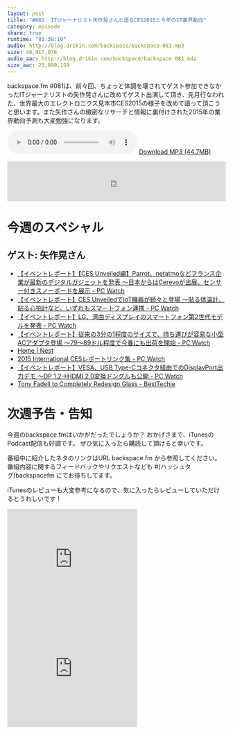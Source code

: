 ```yaml
---
layout: post
title: "#081: ITジャーナリスト矢作晃さんと語るCES2015と今年のIT業界動向"
category: episode
share: true
runtime: "01:38:10"
audio: http://blog.drikin.com/backspace/backspace-081.mp3
size: 46,917,078
audio_aac: http://blog.drikin.com/backspace/backspace-081.m4a
size_aac: 25,090,159
---
```


backspace.fm #081は、前々回、ちょっと体調を壊されてゲスト参加できなかったITジャーナリストの矢作晃さんに改めてゲスト出演して頂き、先月行なわれた、世界最大のエレクトロニクス見本市CES2015の様子を改めて語って頂こうと思います。また矢作さんの緻密なリサーチと情報に裏付けされた2015年の業界動向予測も大変勉強になります。


<audio src="http://blog.drikin.com/backspace/backspace-081.mp3" controls preload></audio>
[Download MP3 (44.7MB)](http://blog.drikin.com/backspace/backspace-081.mp3)

<iframe src="http://backspace.fm/subscribes.html" width="100%" height="92" scrolling="no" frameborder="0"></iframe>

# 今週のスペシャル

## ゲスト: 矢作晃さん

* [【イベントレポート】【CES Unveiled編】Parrot、netatmoなどフランス企業が最新のデジタルガジェットを発表 ～日本からはCerevoが出展。センサー付きスノーボードを展示 - PC Watch](http://pc.watch.impress.co.jp/docs/news/event/20150106_682497.html)
* [【イベントレポート】CES UnveiledでIoT機器が続々と登場 ～貼る体温計、貼る心拍計など、いずれもスマートフォン連携 - PC Watch](http://pc.watch.impress.co.jp/docs/news/event/20150105_682466.html)
* [【イベントレポート】LG、湾曲ディスプレイのスマートフォン第2世代モデルを発表 - PC Watch](http://pc.watch.impress.co.jp/docs/news/event/20150106_682508.html)
* [【イベントレポート】従来の3分の1程度のサイズで、持ち運びが容易な小型ACアダプタ登場 ～79～89ドル程度で今春にも出荷を開始 - PC Watch](http://pc.watch.impress.co.jp/docs/news/event/20150113_683360.html)
* [Home | Nest](https://nest.com/)
* [2015 International CESレポートリンク集 - PC Watch](http://pc.watch.impress.co.jp/backno/event/index_c105s3126.html)
* [【イベントレポート】VESA、USB Type-Cコネクタ経由でのDisplayPort出力デモ ～DP 1.2→HDMI 2.0変換ドングルも公開 - PC Watch](http://pc.watch.impress.co.jp/docs/news/event/20150113_683353.html)
* [Tony Fadell to Completely Redesign Glass - BestTechie](http://www.besttechie.com/2015/02/06/tony-fadell-to-completely-redesign-glass/)

# 次週予告・告知

今週のbackspace.fmはいかがだったでしょうか？
おかげさまで、iTunesのPodcast配信も好調です。
ぜひ気に入ったら購読して頂けると幸いです。

番組中に紹介したネタのリンクはURL backspace.fm から参照してください。
番組内容に関するフィードバックやリクエストなども #(ハッシュタグ)backspacefm にてお待ちしてます。

iTunesのレビューも大変参考になるので、気に入ったらレビューしていただけるとうれしいです！

<iframe src="http://rcm-fe.amazon-adsystem.com/e/cm?t=driftking-22&o=9&p=12&l=bn1&mode=videogames-jp&browse=637394&fc1=000000&lt1=_blank&lc1=3366FF&bg1=FFFFFF&f=ifr" marginwidth="0" marginheight="0" width="300" height="252" border="0" frameborder="0" style="border:none;" scrolling="no"></iframe>
<iframe src="http://rcm-fe.amazon-adsystem.com/e/cm?t=driftking-22&o=9&p=12&l=bn1&mode=computers-jp&browse=2127209081&fc1=000000&lt1=_blank&lc1=3366FF&bg1=FFFFFF&f=ifr" marginwidth="0" marginheight="0" width="300" height="252" border="0" frameborder="0" style="border:none;" scrolling="no"></iframe>
